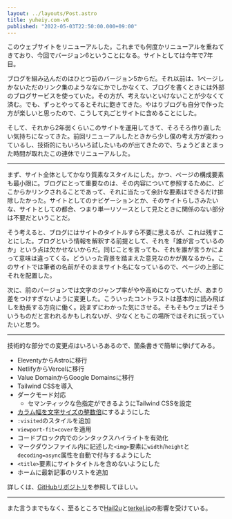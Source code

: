```yaml
---
layout: ../layouts/Post.astro
title: yuheiy.com-v6
published: "2022-05-03T22:50:00.000+09:00"
---
```


このウェブサイトをリニューアルした。これまでも何度かリニューアルを重ねてきており、今回でバージョン6ということになる。サイトとしては今年で7年目。

ブログを組み込んだのはひとつ前のバージョン5からだ。それ以前は、1ページしかないただのリンク集のようななにかでしかなくて、ブログを書くときには外部のブログサービスを使っていた。その方が、考えないといけないことが少なくて済む。でも、ずっとやってるとそれに飽きてきた。やはりブログも自分で作った方が楽しいと思ったので、こうして丸ごとサイトに含めることにした。

そして、それから2年弱くらいこのサイトを運用してきて、そろそろ作り直したい気持ちになってきた。前回リニューアルしたときから少し僕の考え方が変わっているし、技術的にもいろいろ試したいものが出てきたので、ちょうどまとまった時間が取れたこの連休でリニューアルした。

---

まず、サイト全体としてかなり質素なスタイルにした。かつ、ページの構成要素も最小限に。ブログにとって重要なのは、その内容について参照するために、どこからかリンクされることであって、それに当たって余計な要素はできるだけ排除したかった。サイトとしてのナビゲーションとか、そのサイトらしさみたいな、サイトとしての都合、つまり単一リソースとして見たときに関係のない部分は不要だということだ。

そう考えると、ブログにはサイトのタイトルすら不要に思えるが、これは残すことにした。ブログという情報を解釈する前提として、それを「誰が言っているのか」という点は欠かせないからだ。同じことを言っても、それを誰が言うかによって意味は違ってくる。どういった背景を踏まえた意見なのかが異なるから。このサイトでは筆者の名前がそのままサイト名になっているので、ページの上部にそれを配置した。

次に、前のバージョンでは文字のジャンプ率がやや高めになっていたが、あまり差をつけすぎないように変更した。こういったコントラストは基本的に読み飛ばしを助長する方向に働く。読まずにわかった気にさせる。そもそもウェブはそういうものだと言われるかもしれないが、少なくともこの場所ではそれに抗っていたいと思う。

---

技術的な部分での変更点はいろいろあるので、箇条書きで簡単に挙げてみる。

- EleventyからAstroに移行
- NetlifyからVercelに移行
- Value DomainからGoogle Domainsに移行
- Tailwind CSSを導入
- ダークモード対応
	- セマンティックな色指定ができるようにTailwind CSSを設定
- [カラム幅を文字サイズの整数倍](https://terkel.jp/archives/2021/05/em-based-grid/)にするようにした
- `:visited`のスタイルを追加
- `viewport-fit=cover`を適用
- コードブロック内でのシンタックスハイライトを有効化
- マークダウンファイル内に記述した`<img>`要素に`width`/`height`と`decoding=async`属性を自動で付与するようにした
- `<title>`要素にサイトタイトルを含めないようにした
- ホームに最新記事のリストを追加

詳しくは、[GitHubリポジトリ](https://github.com/yuheiy/yuheiy.com-v6)を参照してほしい。

---

また言うまでもなく、至るところで[Hail2u](https://hail2u.net/)と[terkel.jp](https://terkel.jp/)の影響を受けている。
